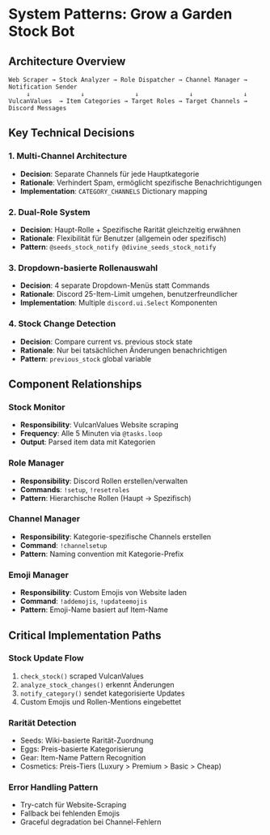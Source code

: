 # System Patterns: Grow a Garden Stock Bot

## Architecture Overview
```
Web Scraper → Stock Analyzer → Role Dispatcher → Channel Manager → Notification Sender
     ↓              ↓              ↓              ↓              ↓
VulcanValues  → Item Categories → Target Roles → Target Channels → Discord Messages
```

## Key Technical Decisions

### 1. Multi-Channel Architecture
- **Decision**: Separate Channels für jede Hauptkategorie
- **Rationale**: Verhindert Spam, ermöglicht spezifische Benachrichtigungen
- **Implementation**: `CATEGORY_CHANNELS` Dictionary mapping

### 2. Dual-Role System
- **Decision**: Haupt-Rolle + Spezifische Rarität gleichzeitig erwähnen
- **Rationale**: Flexibilität für Benutzer (allgemein oder spezifisch)
- **Pattern**: `@seeds_stock_notify @divine_seeds_stock_notify`

### 3. Dropdown-basierte Rollenauswahl
- **Decision**: 4 separate Dropdown-Menüs statt Commands
- **Rationale**: Discord 25-Item-Limit umgehen, benutzerfreundlicher
- **Implementation**: Multiple `discord.ui.Select` Komponenten

### 4. Stock Change Detection
- **Decision**: Compare current vs. previous stock state
- **Rationale**: Nur bei tatsächlichen Änderungen benachrichtigen
- **Pattern**: `previous_stock` global variable

## Component Relationships

### Stock Monitor
- **Responsibility**: VulcanValues Website scraping
- **Frequency**: Alle 5 Minuten via `@tasks.loop`
- **Output**: Parsed item data mit Kategorien

### Role Manager
- **Responsibility**: Discord Rollen erstellen/verwalten
- **Commands**: `!setup`, `!resetroles`
- **Pattern**: Hierarchische Rollen (Haupt → Spezifisch)

### Channel Manager
- **Responsibility**: Kategorie-spezifische Channels erstellen
- **Command**: `!channelsetup`
- **Pattern**: Naming convention mit Kategorie-Prefix

### Emoji Manager
- **Responsibility**: Custom Emojis von Website laden
- **Command**: `!addemojis`, `!updateemojis`
- **Pattern**: Emoji-Name basiert auf Item-Name

## Critical Implementation Paths

### Stock Update Flow
1. `check_stock()` scraped VulcanValues
2. `analyze_stock_changes()` erkennt Änderungen
3. `notify_category()` sendet kategorisierte Updates
4. Custom Emojis und Rollen-Mentions eingebettet

### Rarität Detection
- Seeds: Wiki-basierte Rarität-Zuordnung
- Eggs: Preis-basierte Kategorisierung
- Gear: Item-Name Pattern Recognition
- Cosmetics: Preis-Tiers (Luxury > Premium > Basic > Cheap)

### Error Handling Pattern
- Try-catch für Website-Scraping
- Fallback bei fehlenden Emojis
- Graceful degradation bei Channel-Fehlern